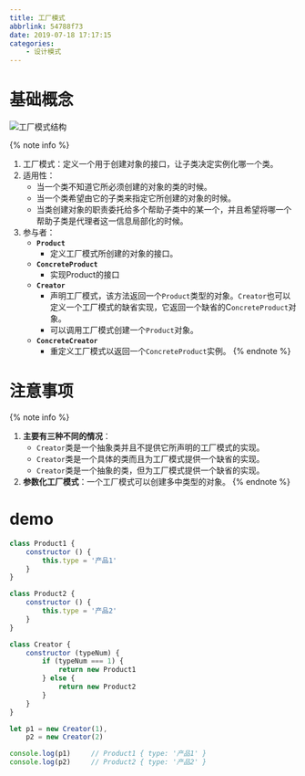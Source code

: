 ```yaml
---
title: 工厂模式
abbrlink: 54788f73
date: 2019-07-18 17:17:15
categories:
    - 设计模式
---
```


# 基础概念

![工厂模式结构](https://blog-images-1258719270.cos.ap-shanghai.myqcloud.com/%E8%AE%BE%E8%AE%A1%E6%A8%A1%E5%BC%8F/%E5%B7%A5%E5%8E%82%E6%A8%A1%E5%BC%8F/%E5%B7%A5%E5%8E%82%E6%A8%A1%E5%BC%8F%E7%BB%93%E6%9E%84.png)

{% note info %}
1. 工厂模式：定义一个用于创建对象的接口，让子类决定实例化哪一个类。
2. 适用性：
    - 当一个类不知道它所必须创建的对象的类的时候。
    - 当一个类希望由它的子类来指定它所创建的对象的时候。
    - 当类创建对象的职责委托给多个帮助子类中的某一个，并且希望将哪一个帮助子类是代理者这一信息局部化的时候。
3. 参与者：
    - **`Product`**
        - 定义工厂模式所创建的对象的接口。
    - **`ConcreteProduct`**
        - 实现Product的接口
    - **`Creator`**
        - 声明工厂模式，该方法返回一个`Product`类型的对象。`Creator`也可以定义一个工厂模式的缺省实现，它返回一个缺省的C`oncreteProduct`对象。
        - 可以调用工厂模式创建一个`Product`对象。
    - **`ConcreteCreator`**
        - 重定义工厂模式以返回一个`ConcreteProduct`实例。
{% endnote %}

# 注意事项

{% note info %}
1. **主要有三种不同的情况**：
    - `Creator`类是一个抽象类并且不提供它所声明的工厂模式的实现。
    - `Creator`类是一个具体的类而且为工厂模式提供一个缺省的实现。
    - `Creator`类是一个抽象的类，但为工厂模式提供一个缺省的实现。
2. **参数化工厂模式**：一个工厂模式可以创建多中类型的对象。
{% endnote %}

# demo

```js
class Product1 {
    constructor () {
        this.type = '产品1'
    }
}

class Product2 {
    constructor () {
        this.type = '产品2'
    }
}

class Creator {
    constructor (typeNum) {
        if (typeNum === 1) {
            return new Product1
        } else {
            return new Product2
        }
    }
}

let p1 = new Creator(1),
    p2 = new Creator(2)

console.log(p1)     // Product1 { type: '产品1' }
console.log(p2)     // Product2 { type: '产品2' }
```